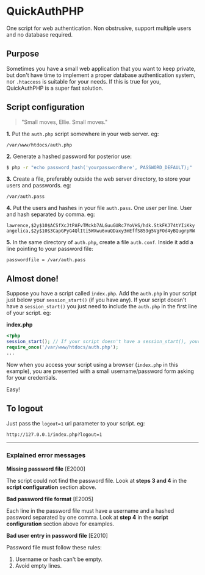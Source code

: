 # QuickAuthPHP

One script for web authentication. Non obstrusive, support multiple users and no database required.

## Purpose

Sometimes you have a small web application that you want to keep private, but don't have time to implement a proper database authentication system, nor `.htaccess` is suitable for your needs. If this is true for you, QuickAuthPHP is a super fast solution.

## Script configuration

> "Small moves, Ellie. Small moves."

**1.** Put the `auth.php` script somewhere in your web server. eg:

`/var/www/htdocs/auth.php`

**2.** Generate a hashed password for posterior use:

```bash
$ php -r "echo password_hash('yourpasswordhere', PASSWORD_DEFAULT);"
```

**3.** Create a file, preferably outside the web server directory, to store your users and passwords. eg:

`/var/auth.pass`

**4.** Put the users and hashes in your file `auth.pass`. One user per line. User and hash separated by comma. eg:

```
lawrence,$2y$10$ACSfXcJtPAFvTMckb7ALGuuGURc7YoVHS/hdk.StkFKJ74tYIiKky
angelica,$2y$10$3CapGPyG4QlIti5WXwu6xuQDaxy3mEffS859g5VgFOd4yBQugrpRW
```

**5.** In the same directory of `auth.php`, create a file `auth.conf`. Inside it add a line pointing to your password file:

```
passwordfile = /var/auth.pass
```

## Almost done!

Suppose you have a script called `index.php`. Add the `auth.php` in your script just below your `session_start()` (if you have any). If your script doesn't have a `session_start()` you just need to include the `auth.php` in the first line of your script. eg:

**index.php**
```php
<?php
session_start(); // If your script doesn't have a session_start(), your don't need to add it. Just use the require_once below.
require_once('/var/www/htdocs/auth.php');
...
```

Now when you access your script using a browser (`index.php` in this example), you are presented with a small username/password form asking for your credentials.

Easy!

## To logout

Just pass the `logout=1` url parameter to your script. eg:

`http://127.0.0.1/index.php?logout=1`

---

### Explained error messages

 **Missing password file** [E2000]

The script could not find the password file. Look at **steps 3 and 4** in the **script configuration** section above.

 **Bad password file format** [E2005]

Each line in the password file must have a username and a hashed password separated by one comma. Look at **step 4** in the **script configuration** section above for examples.

**Bad user entry in password file** [E2010]

Password file must follow these rules:

1. Username or hash can't be empty.
2. Avoid empty lines.
